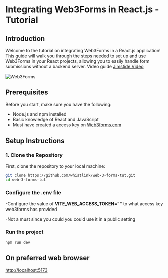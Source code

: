 # Integrating Web3Forms in React.js - Tutorial

## Introduction

Welcome to the tutorial on integrating Web3Forms in a React.js application! This guide will walk you through the steps needed to set up and use Web3Forms in your React projects, allowing you to easily handle form submissions without a backend server.
Video guide [Jimstide Video](https://youtu.be/WOnczmBoFEw?si=QCpYxBlnRfwv1N8a)


![Web3Forms](https://web3forms.com/img/card.jpg)

## Prerequisites

Before you start, make sure you have the following:

- Node.js and npm installed
- Basic knowledge of React and JavaScript
- Must have created a access key on [Web3forms.com](https://web3forms.com)

## Setup Instructions

### 1. Clone the Repository

First, clone the repository to your local machine:

```bash
git clone https://github.com/whistlink/web-3-forms-tut.git
cd web-3-forms-tut
```
### Configure the .env file
-Configure the value of **VITE_WEB_ACCESS_TOKEN=""** to what access key web3forms has provided

-Not a must since you could you could use it in a public setting

### Run the project
```bash
npm run dev
```
## On preferred web browser 
[http://localhost:5173](http://localhost:5173/)

